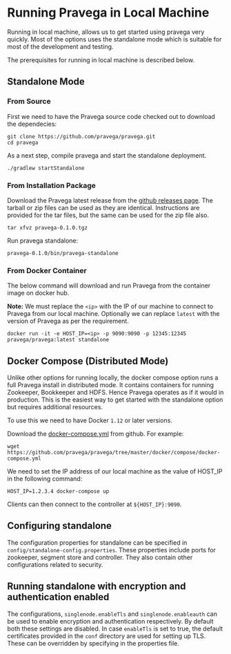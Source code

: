 <!--
Copyright (c) 2017 Dell Inc., or its subsidiaries. All Rights Reserved.

Licensed under the Apache License, Version 2.0 (the "License");
you may not use this file except in compliance with the License.
You may obtain a copy of the License at

    http://www.apache.org/licenses/LICENSE-2.0
-->
# Running Pravega in Local Machine

Running in local machine, allows us to get started using pravega very quickly. Most of the options uses the standalone mode which is suitable for most of the development and testing.

The prerequisites for running in local machine is described below.

## Standalone Mode

### From Source

First we need to have the Pravega source code checked out to download the dependecies:

```
git clone https://github.com/pravega/pravega.git
cd pravega
```
 As a next step, compile pravega and start the standalone deployment.

```
./gradlew startStandalone
```

### From Installation Package

Download the Pravega latest release from the [github releases page](https://github.com/pravega/pravega/releases). The tarball or zip files can be used as they are identical. Instructions are provided for the tar files, but the same can be used for the zip file also.

```
tar xfvz pravega-0.1.0.tgz
```

Run pravega standalone:

```
pravega-0.1.0/bin/pravega-standalone
```

### From Docker Container

The below command will download and run Pravega from the container image on docker hub.

**Note:** We must replace the `<ip>` with the IP of our machine to connect to Pravega from our local machine. Optionally we can replace `latest` with the version of Pravega as per the requirement.

```
docker run -it -e HOST_IP=<ip> -p 9090:9090 -p 12345:12345 pravega/pravega:latest standalone
```

## Docker Compose (Distributed Mode)

Unlike other options for running locally, the docker compose option runs a full Pravega install in distributed mode. It contains containers for running Zookeeper, Bookkeeper and HDFS. Hence Pravega operates as if it would in production. This is the easiest way to get started with the standalone option but requires additional resources.

To use this we need to have Docker `1.12` or later versions.

Download the [docker-compose.yml](https://github.com/pravega/pravega/tree/master/docker/compose/docker-compose.yml) from github. For example:

```
wget https://github.com/pravega/pravega/tree/master/docker/compose/docker-compose.yml
```

We need to set the IP address of our local machine as the value of HOST_IP in the following command:

```
HOST_IP=1.2.3.4 docker-compose up
```

Clients can then connect to the controller at `${HOST_IP}:9090`.

## Configuring standalone
The configuration properties for standalone can be specified in `config/standalone-config.properties`. 
These properties include ports for zookeeper, segment store and controller. They also contain other configurations related to security.

## Running standalone with encryption and authentication enabled
The configurations, `singlenode.enableTls` and `singlenode.enableauth` can be used to enable encryption and authentication respectively.
By default both these settings are disabled.
In case `enableTls` is set to true, the default certificates provided in the `conf` directory are used for setting up TLS. These can be overridden by specifying in the properties file. 

